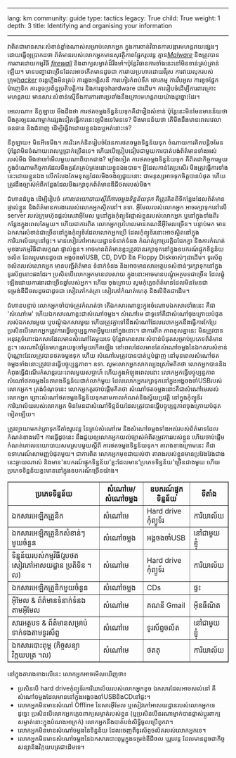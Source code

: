 

---

lang: km
community: guide
type: tactics
legacy: True
child: True
weight: 1
depth: 3
title: Identifying and organising your information

---

វាពិតជាមានសារៈសំខាន់ខ្លាំងណាស់សម្រាប់លោកអ្នក ក្នុងការចាត់វិធានការបង្ការមហន្តរាយផ្សេងៗ ដោយធ្វើឲ្យប្រាកដថា ព័ត៌មានរបស់លោកអ្នកមានសុវត្ថិភាពផ្នែករូបវន្ត គ្មាន[*Malware*](/km/glossary#Malware) និងត្រូវបានការពារដោយកម្មវិធី [*firewall*](/km/glossary#Firewall) និងពាក្យសម្ងាត់ដ៏រឹងមាំ។​ ប៉ុន្តែវិធានការទាំងនេះនៅមិនទាន់គ្រប់គ្រាន់ឡើយ។ មានបញ្ហាជាច្រើនដែលអាចកើតមានដូចជា ការវាយប្រហារដោយវីរុស ការវាយលុករបស់ក្រុម[*hacker*](/km/glossary#Hacker)  ចរន្តភ្លើងមិនគ្រប់ ការឆ្លងអគ្គិសនី ការហៀរកំពប់ទឹក ចោរកម្ម ការរឹបអូស ការខូចផ្នែកម៉ាញេទិក ការខូចប្រព័ន្ធប្រតិបត្តិការ និងការខូចhardware ជាដើម។ ការរៀបចំដើម្បីការពារគ្រោះមហន្តរាយ មានសារៈសំខាន់ស្មើនឹងការការពារប្រឆាំងនឹងគ្រោះមហន្តរាយយ៉ាងដូច្នោះដែរ។

<div class="background" markdown="1">
អេលេណា៖ នីកូឡាយ មីងដឹងថា ការថតចម្លងទិន្នន័យទុកគឺជារឿងសំខាន់ ប៉ុន្តែនេះមិនមែនមានន័យថា មីងគួរឲ្យនរណាម្នាក់ផ្សេងទៀតធ្វើការនេះឲ្យមីងទេមែនទេ?  មីងមានន័យថា តើមីងនឹងមានពេលវេលា ធនធាន និងជំនាញ ដើម្បីធ្វើវាដោយខ្លួនឯងឬអត់នោះទេ?

នីកូឡាយ៖ មិនអីទេមីង។ ការរិះរកគំនិតរៀបចំផែនការថតចម្លងទិន្នន័យទុក ចំណាយការគិតបន្តិចមែន ប៉ុន្តែវាមិនចំណាយពេលឬប្រាក់ច្រើនទេ។ ហើយបើប្រៀបធៀបជាមួយការបាត់បង់ព័ត៌មានទាំងអស់របស់មីង មីងថាទៅមើលមួយណាពិបាកជាង? ម្យ៉ាងទៀត ការថតចម្លងទិន្នន័យទុក គឺពិតជាកិច្ចការមួយក្នុងចំណោមកិច្ចការដែលមីងគួរតែគ្រប់គ្រងដោយខ្លួនឯងបាន។ អ្វីដែលកាន់តែប្រសើរ មីងត្រូវធ្វើការទាំងនេះដោយខ្លួនឯង លើកលែងតែមនុស្សដែលមីងចង់ឲ្យជួយនោះ ជាមនុស្សអាចទុកចិត្តបានបំផុត ហើយត្រូវដឹងច្បាស់អំពីកន្លែងដែលមីងរក្សាទុកព័ត៌មានឌីជីថលរបស់មីង។
</div>


ជំហានដំបូង ដើម្បីរៀបចំ​ *គោលនយោបាយស្តីពីការចម្លងទិន្នន័យទុក* គឺត្រូវគិតពីទីកន្លែងដែលព័ត៌មានផ្ទាល់ខ្លួន និងព័ត៌មានការងាររបស់លោកអ្នកស្ថិតនៅ។ ឧទា. អុីមែលរបស់លោកអ្នក អាចរក្សាទុកនៅលើ server របស់ក្រុមហ៊ុនផ្តល់សេវាអុីមែល  ឬនៅក្នុងកុំព្យូទ័រផ្ទាល់ខ្លួនរបស់លោកអ្នក ឬនៅក្នុងទាំងពីរកន្លែងក្នុងពេលតែមួយ។ ហើយជាការពិត លោកអ្នកប្រហែលមានគណនីអុីមែលច្រើន។ បន្ទាប់មក មានឯកសារសំខាន់ជាច្រើននៅក្នុងកុំព្យូទ័រដែលលោកអ្នកប្រើ ដែលកុំព្យូទ័រនោះអាចស្ថិតនៅក្នុងការិយាល័យឬនៅផ្ទះ។ មានសៀវភៅអាសយដ្ឋានទំនាក់ទំនង កំណត់ត្រាប្រវត្តិជជែកគ្នា និងការកំណត់មុខងារកម្មវិធីជាលក្ខណៈផ្ទាល់ខ្លួន។ អាចមានព័ត៌មានខ្លះត្រូវបានរក្សាទុកនៅក្នុងឧបករណ៍ផ្ទុកទិន្នន័យចល័ត ដែលរួមមានដូចជា អង្គចងចាំUSB, CD, DVD និង Floppy Diskចាស់ៗជាដើម។ ទូរស័ព្ទចល័តរបស់លោកអ្នក មានបញ្ជីព័ត៌មាន ទំនាក់ទំនង និងអាចមានសារអត្ថបទសំខាន់ៗរក្សាទុកនៅក្នុងទូរស័ព្ទនោះផងដែរ។ ប្រសិនបើលោកអ្នកមានវេបសាយ ក្នុងនោះអាចមានបណ្តុំអត្ថបទជាច្រើន ដែលផ្តុំឡើងដោយការងារជាច្រើនឆ្នាំរបស់អ្នក។ ហើយ ចុងក្រោយ សូមកុំភ្លេចព័ត៌មានដែលមិនមែនជាទម្រង់ឌីជីថលដូចជាដូចជា សៀវភៅកត់ត្រា សៀវភៅកំណត់ហេតុ និងលិខិតជាដើម។

ជំហានបន្ទាប់ លោកអ្នកចាំបាច់ត្រូវកំណត់ថា តើឯកសារណាខ្លះក្នុងចំណោមឯកសារទាំងនេះ គឺជា 'សំណៅមេ' ហើយឯកសារណាខ្លះជាសំណៅចម្លង។ សំណៅមេ ជាទូទៅគឺជាសំណៅចុងក្រោយបំផុតរបស់ឯកសារមួយ ឬបណ្តុំឯកសារមួយ ហើយត្រូវគ្នាទៅនឹងសំណៅដែលលោកអ្នកនឹងធ្វើការកែប្រែ ប្រសិនបើលោកអ្នកត្រូវការធ្វើបច្ចុប្បន្នភាពអ្វីមួយនៅក្នុងនោះ។ ជាការពីត ភាពខុសគ្នានេះ មិនត្រូវបានអនុវត្តចំពោះឯកសារដែលមានសំណៅតែមួយទេ ប៉ុន្តែវាមានសារៈសំខាន់បំផុតសម្រាប់ប្រភេទព័ត៌មានខ្លះ។ សេណារីយ៉ូនៃមហន្តរាយទូទៅមួយកើតឡើង នៅពេលដែលមានតែសំណៅចម្លងនៃឯកសារសំខាន់ប៉ុណ្ណោះដែលត្រូវបានថតចម្លងទុក  ហើយ សំណៅមេត្រូវបានបាត់ឬបំផ្លាញ នៅមុនពេលសំណៅថតចម្លងទាំងនោះត្រូវបានធ្វើបច្ចុប្បន្នភាព។ ឧទា. សូមលោកអ្នកសាកល្បងស្រមៃគិតថា លោកអ្នកបាននិងកំពុងធ្វើដំណើរកំសាន្តរយៈពេលមួយសប្តាហ៍ ហើយក្នុងអំឡុងពេលនោះ លោកអ្នកធ្វើបច្ចុប្បន្នភាពសំណៅថតចម្លងនៃតារាងទិន្នន័យជាក់លាក់មួយ ដែលលោកអ្នករក្សាទុកនៅក្នុងអង្គចងចាំUSBរបស់លោកអ្នក។ ត្រង់ចំណុចនេះ លោកអ្នកគួរចាប់ផ្តើមគិតថា សំណៅថតចម្លងនោះគឺជាសំណៅមេរបស់លោកអ្នក ព្រោះសំណៅថតចម្លងទិន្នន័យទុកតាមកាលកំណត់និងស្វ័យប្រវត្តិ នៅក្នុងកុំព្យូទ័រការិយាល័យរបស់លោកអ្នក មិនមែនជាសំណៅទិន្នន័យដែលត្រូវបានធ្វើបច្ចុប្បន្នភាពចុងក្រោយបំផុតទៀតឡើយ។

ត្រូវព្យាយាមកត់ត្រាទុកទីតាំងរូបវន្ត នៃគ្រប់សំណៅមេ និងសំណៅចម្លងទាំងអស់របស់ព័ត៌មានដែលកំណត់ខាងលើ។ ការធ្វើដូចនេះ នឹងជួយឲ្យលោកអ្នកយល់ច្បាស់អំពីតម្រូវការរបស់ខ្លួន ហើយចាប់ផ្តើមកំណត់គោលនយោបាយសមស្របមួយស្តីពី ការថតចម្លងទិន្នន័យទុក។ តារាងខាងក្រោមនេះ គឺជាឧទាហរណ៍សាមញ្ញបំផុតមួយ។ ជាការពិត លោកអ្នកមុខជាយល់ថា តារាងរបស់ខ្លួនមានប្រវែងវែងជាងនេះឆ្ងាយណាស់  និងមាន'ឧបករណ៍ផ្ទុកទិន្នន័យ'ខ្លះដែលមាន'ប្រភេទទិន្នន័យ'ច្រើនជាងមួយ ហើយប្រភេទទិន្នន័យខ្លះមាននៅក្នុងឧបករណ៍ច្រើនយ៉ាង។


<table border="1">
<tbody>
<tr>
<th>ប្រភេទទិន្នន័យ</th>
<th>សំណៅមេ/សំណៅចម្លង</th>
<th>ឧបករណ៍ផ្ទុកទិន្នន័យ</th>
<th>ទីតាំង</th>
</tr>
<tr>
<td>ឯកសារអេឡិកត្រូនិក</td>
<td>សំណៅមេ</td>
<td>Hard drive កុំព្យូទ័រ</td>
<td>ការិយាល័យ</td>
</tr>
<tr>
<td>ឯកសារអេឡិកត្រូនិកសំខាន់ៗមួយចំនួន</td>
<td>សំណៅចម្លង</td>
<td>អង្គចងចាំUSB </td>
<td>នៅជាមួយខ្ញុំ</td>
</tr>
<tr>
<td>ទិន្នន័យរបស់កម្មវិធី(រូបថត សៀវភៅអាសយដ្ឋាន ប្រតិទិន ។ល)</td>
<td>សំណៅមេ</td>
<td>Hard drive កុំព្យូទ័រ</td>
<td>ការិយាល័យ</td>
</tr>
<tr>
<td>ឯកសារអេឡិកត្រូនិកមួយចំនួន</td>
<td>សំណៅចម្លង</td>
<td>CDs</td>
<td>ផ្ទះ</td>
</tr>
<tr>
<td>អុីមែល &amp; ព័ត៌មានទំនាក់ទំនងតាមអុីមែល</td>
<td>សំណៅមេ</td>
<td>គណនី Gmail</td>
<td>អុីនធឺណិត</td>
</tr>
<tr>
<td>សារអត្ថបទ &amp; ព័ត៌មានសម្រាប់ទាក់ទងតាមទូរស័ព្ទ</td>
<td>សំណៅមេ</td>
<td>ទូរស័ព្ទចល័ត</td>
<td>នៅជាមួយខ្ញុំ</td>
</tr>
<tr>
<td>ឯកសារបោះពុម្ព (កិច្ចសន្យា វិក្កយបត្រ ។ល)</td>
<td>សំណៅមេ</td>
<td>ថតតុ</td>
<td>ការិយាល័យ</td>
</tr>
</tbody>
</table>





នៅក្នុងតារាងខាងលើនេះ លោកអ្នកអាចមើលឃើញថា៖

- ប្រសិនបើ hard driveកុំព្យូទ័រការិយាល័យរបស់លោកអ្នកខូច ឯកសារដែលអាចសល់នៅ គឺសំណៅចម្លងដែលមាននៅក្នុងអង្គចងចាំUSBនិងCDនៅផ្ទះ។
- លោកអ្នកមិនមានសំណៅ Offline នៃសារអុីមែល ឬសៀវភៅអាសយដ្ឋានរបស់លោកអ្នកទេ ដូច្នេះ ប្រសិនបើលោកអ្នកភ្លេចពាក្យសម្ងាត់របស់ខ្លួន (ឬប្រសិនបើនរណាម្នាក់បានផ្លាស់ប្តូរពាក្យសម្ងាត់នោះក្នុងបំណងអាក្រក់) លោកអ្នកនឹងបាត់បង់សិទ្ធិចូលប្រើពួកវា។
- លោកអ្នកមិនមានសំណៅចម្លងនៃទិន្នន័យ ដែលចេញពីទូរស័ព្ទចល័តរបស់លោកអ្នកទេ។
- លោកអ្នកមិនមានសំណៅចម្លងនៃឯកសារបោះពុម្ពក្នុងទម្រង់ឌីជីថល ឬរូបវន្ត ដែលមានដូចជាកិច្ចសន្យានិងវិក្កយបត្រជាដើមទេ។

